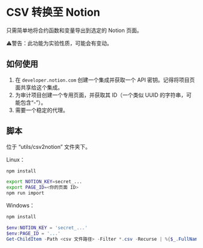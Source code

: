 
# CSV 转换至 Notion

只需简单地将合约函数和变量导出到选定的 Notion 页面。

⚠警告：此功能为实验性质，可能会有变动。

## 如何使用

1. 在 `developer.notion.com` 创建一个集成并获取一个 API 密钥。记得将项目页面共享给这个集成。
2. 为审计项目创建一个专用页面，并获取其 ID（一个类似 UUID 的字符串，可能包含“-”）。
3. 需要一个稳定的代理。

## 脚本

位于 “utils/csv2notion” 文件夹下。

Linux：

```bash
npm install

export NOTION_KEY=secret_...
export PAGE_ID=<你的页面 ID>
npm run import
```

Windows：

```powershell
npm install

$env:NOTION_KEY = 'secret_...'
$env:PAGE_ID = '...'
Get-ChildItem -Path <csv 文件路径> -Filter *.csv -Recurse | %{$_.FullName} | %{node import.js $_}
```
